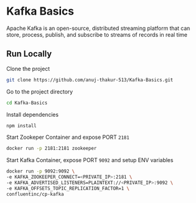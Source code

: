 
# Kafka Basics

Apache Kafka is an open-source, distributed streaming platform that can store, process, publish, and subscribe to streams of records in real time



## Run Locally

Clone the project

```bash
git clone https://github.com/anuj-thakur-513/Kafka-Basics.git
```

Go to the project directory

```bash
cd Kafka-Basics
```

Install dependencies

```bash
npm install
```

Start Zookeper Container and expose PORT ```2181```

```bash
docker run -p 2181:2181 zookeeper
```

Start Kafka Container, expose PORT ```9092``` and setup ENV variables

```bash
docker run -p 9092:9092 \
-e KAFKA_ZOOKEEPER_CONNECT=<PRIVATE_IP>:2181 \
-e KAFKA_ADVERTISED_LISTENERS=PLAINTEXT://<PRIVATE_IP>:9092 \
-e KAFKA_OFFSETS_TOPIC_REPLICATION_FACTOR=1 \
confluentinc/cp-kafka
```

